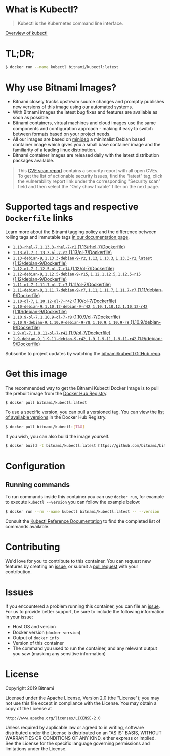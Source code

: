 
# What is Kubectl?

> Kubectl is the Kubernetes command line interface.

[Overview of kubectl](https://kubernetes.io/docs/reference/kubectl/overview/)

# TL;DR;

```bash
$ docker run --name kubectl bitnami/kubectl:latest
```

# Why use Bitnami Images?

* Bitnami closely tracks upstream source changes and promptly publishes new versions of this image using our automated systems.
* With Bitnami images the latest bug fixes and features are available as soon as possible.
* Bitnami containers, virtual machines and cloud images use the same components and configuration approach - making it easy to switch between formats based on your project needs.
* All our images are based on [minideb](https://github.com/bitnami/minideb) a minimalist Debian based container image which gives you a small base container image and the familiarity of a leading linux distribution.
* Bitnami container images are released daily with the latest distribution packages available.


> This [CVE scan report](https://quay.io/repository/bitnami/kubectl?tab=tags) contains a security report with all open CVEs. To get the list of actionable security issues, find the "latest" tag, click the vulnerability report link under the corresponding "Security scan" field and then select the "Only show fixable" filter on the next page.

# Supported tags and respective `Dockerfile` links

Learn more about the Bitnami tagging policy and the difference between rolling tags and immutable tags [in our documentation page](https://docs.bitnami.com/containers/how-to/understand-rolling-tags-containers/).


* [`1.13-rhel-7`, `1.13.3-rhel-7-r2` (1.13/rhel-7/Dockerfile)](https://github.com/bitnami/bitnami-docker-kubectl/blob/1.13.3-rhel-7-r2/1.13/rhel-7/Dockerfile)
* [`1.13-ol-7`, `1.13.3-ol-7-r2` (1.13/ol-7/Dockerfile)](https://github.com/bitnami/bitnami-docker-kubectl/blob/1.13.3-ol-7-r2/1.13/ol-7/Dockerfile)
* [`1.13-debian-9`, `1.13.3-debian-9-r2`, `1.13`, `1.13.3`, `1.13.3-r2`, `latest` (1.13/debian-9/Dockerfile)](https://github.com/bitnami/bitnami-docker-kubectl/blob/1.13.3-debian-9-r2/1.13/debian-9/Dockerfile)
* [`1.12-ol-7`, `1.12.5-ol-7-r14` (1.12/ol-7/Dockerfile)](https://github.com/bitnami/bitnami-docker-kubectl/blob/1.12.5-ol-7-r14/1.12/ol-7/Dockerfile)
* [`1.12-debian-9`, `1.12.5-debian-9-r15`, `1.12`, `1.12.5`, `1.12.5-r15` (1.12/debian-9/Dockerfile)](https://github.com/bitnami/bitnami-docker-kubectl/blob/1.12.5-debian-9-r15/1.12/debian-9/Dockerfile)
* [`1.11-ol-7`, `1.11.7-ol-7-r7` (1.11/ol-7/Dockerfile)](https://github.com/bitnami/bitnami-docker-kubectl/blob/1.11.7-ol-7-r7/1.11/ol-7/Dockerfile)
* [`1.11-debian-9`, `1.11.7-debian-9-r7`, `1.11`, `1.11.7`, `1.11.7-r7` (1.11/debian-9/Dockerfile)](https://github.com/bitnami/bitnami-docker-kubectl/blob/1.11.7-debian-9-r7/1.11/debian-9/Dockerfile)
* [`1.10-ol-7`, `1.10.12-ol-7-r42` (1.10/ol-7/Dockerfile)](https://github.com/bitnami/bitnami-docker-kubectl/blob/1.10.12-ol-7-r42/1.10/ol-7/Dockerfile)
* [`1.10-debian-9`, `1.10.12-debian-9-r42`, `1.10`, `1.10.12`, `1.10.12-r42` (1.10/debian-9/Dockerfile)](https://github.com/bitnami/bitnami-docker-kubectl/blob/1.10.12-debian-9-r42/1.10/debian-9/Dockerfile)
* [`1.10.9-ol-7`, `1.10.9-ol-7-r8` (1.10.9/ol-7/Dockerfile)](https://github.com/bitnami/bitnami-docker-kubectl/blob/1.10.9-ol-7-r8/1.10.9/ol-7/Dockerfile)
* [`1.10.9-debian-9`, `1.10.9-debian-9-r8`, `1.10.9`, `1.10.9-r8` (1.10.9/debian-9/Dockerfile)](https://github.com/bitnami/bitnami-docker-kubectl/blob/1.10.9-debian-9-r8/1.10.9/debian-9/Dockerfile)
* [`1.9-ol-7`, `1.9.11-ol-7-r42` (1.9/ol-7/Dockerfile)](https://github.com/bitnami/bitnami-docker-kubectl/blob/1.9.11-ol-7-r42/1.9/ol-7/Dockerfile)
* [`1.9-debian-9`, `1.9.11-debian-9-r42`, `1.9`, `1.9.11`, `1.9.11-r42` (1.9/debian-9/Dockerfile)](https://github.com/bitnami/bitnami-docker-kubectl/blob/1.9.11-debian-9-r42/1.9/debian-9/Dockerfile)

Subscribe to project updates by watching the [bitnami/kubectl GitHub repo](https://github.com/bitnami/bitnami-docker-kubectl).

# Get this image

The recommended way to get the Bitnami Kubectl Docker Image is to pull the prebuilt image from the [Docker Hub Registry](https://hub.docker.com/r/bitnami/kubectl).

```bash
$ docker pull bitnami/kubectl:latest
```

To use a specific version, you can pull a versioned tag. You can view the [list of available versions](https://hub.docker.com/r/bitnami/kubectl/tags/) in the Docker Hub Registry.

```bash
$ docker pull bitnami/kubectl:[TAG]
```

If you wish, you can also build the image yourself.

```bash
$ docker build -t bitnami/kubectl:latest https://github.com/bitnami/bitnami-docker-kubectl.git
```

# Configuration

## Running commands

To run commands inside this container you can use `docker run`, for example to execute `kubectl --version` you can follow the example below:

```bash
$ docker run --rm --name kubectl bitnami/kubectl:latest -- --version
```

Consult the [Kubectl Reference Documentation](https://kubernetes.io/docs/reference/generated/kubectl/kubectl-commands) to find the completed list of commands available.

# Contributing

We'd love for you to contribute to this container. You can request new features by creating an [issue](https://github.com/bitnami/bitnami-docker-kubectl/issues), or submit a [pull request](https://github.com/bitnami/bitnami-docker-kubectl/pulls) with your contribution.

# Issues

If you encountered a problem running this container, you can file an [issue](https://github.com/bitnami/bitnami-docker-kubectl/issues). For us to provide better support, be sure to include the following information in your issue:

- Host OS and version
- Docker version (`docker version`)
- Output of `docker info`
- Version of this container
- The command you used to run the container, and any relevant output you saw (masking any sensitive information)

# License

Copyright 2019 Bitnami

Licensed under the Apache License, Version 2.0 (the "License");
you may not use this file except in compliance with the License.
You may obtain a copy of the License at

    http://www.apache.org/licenses/LICENSE-2.0

Unless required by applicable law or agreed to in writing, software
distributed under the License is distributed on an "AS IS" BASIS,
WITHOUT WARRANTIES OR CONDITIONS OF ANY KIND, either express or implied.
See the License for the specific language governing permissions and
limitations under the License.

